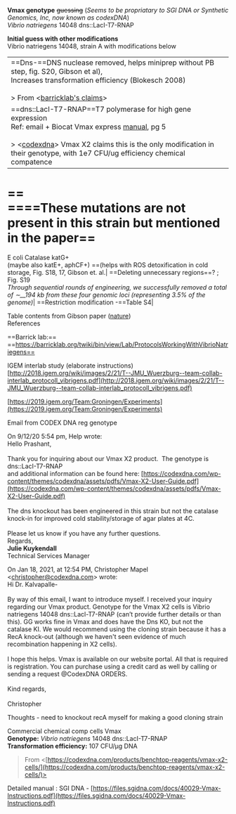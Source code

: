 **Vmax genotype** ~~guessing~~ (_Seems to be propriatary to_ _SGI DNA or_ _Synthetic Genomics, Inc, now known as_ _codexDNA_)  
_Vibrio natriegens_ 14048 dns::LacI-T7-RNAP
 
**Initial guess with other modifications**  
Vibrio natriegens 14048, strain A with modifications below

|   |
|---|
==Dns-==DNS nuclease removed, helps miniprep without PB step, fig. S20, Gibson et al),  <br>Increases transformation efficiency (Blokesch 2008)<br><br>> From <[barricklab's claims](https://barricklab.org/twiki/bin/view/Lab/ProtocolsWorkingWithVibrioNatriegens#C4)>|
==dns::LacI-T7-RNAP==T7 polymerase for high gene expression  <br>Ref: email + Biocat Vmax express [manual](https://hyp.is/xZLwcElmEeqflb9kyVCGEw/www.biocat.com/bc/pdf/Vmax_Express_40026_100517-Rev1.6.pdf), pg 5<br><br>> <[codexdna](https://codexdna.com/products/benchtop-reagents/vmax-x2-cells/)> Vmax X2 claims this is the only modification in their genotype, with 1e7 CFU/ug efficiency chemical compatence|
==  
====These mutations are not present in this strain but mentioned in the paper==
==
E coli Catalase katG+  
(maybe also katE+, aphCF+)
==(helps with ROS detoxification in cold storage, Fig. S18, 17, Gibson et. al.|
==Deleting unnecessary regions==? ; Fig. S19  <br>_Through sequential rounds of engineering, we successfully removed a total of_ _∼__194 kb from these four genomic loci (representing 3.5% of the genome)_|
==Restriction modification -==Table S4|

Table contents from Gibson paper ([nature](https://www-nature-com.ezproxy.rice.edu/articles/nmeth.3970))  
References
 
==Barrick lab:== ==https://barricklab.org/twiki/bin/view/Lab/ProtocolsWorkingWithVibrioNatriegens==
 
IGEM interlab study (elaborate instructions) [http://2018.igem.org/wiki/images/2/21/T--JMU_Wuerzburg--team-collab-interlab_protocoll_vibrigens.pdf](http://2018.igem.org/wiki/images/2/21/T--JMU_Wuerzburg--team-collab-interlab_protocoll_vibrigens.pdf)
 
[https://2019.igem.org/Team:Groningen/Experiments](https://2019.igem.org/Team:Groningen/Experiments)
 
Email from CODEX DNA reg genotype
 
On 9/12/20 5:54 pm, Help wrote:  
Hello Prashant,  
   
Thank you for inquiring about our Vmax X2 product.  The genotype is  dns::LacI-T7-RNAP  
and additional information can be found here: [https://codexdna.com/wp-content/themes/codexdna/assets/pdfs/Vmax-X2-User-Guide.pdf](https://codexdna.com/wp-content/themes/codexdna/assets/pdfs/Vmax-X2-User-Guide.pdf)  
   
The dns knockout has been engineered in this strain but not the catalase knock-in for improved cold stability/storage of agar plates at 4C.  
   
Please let us know if you have any further questions.  
Regards,  
**Julie Kuykendall**  
Technical Services Manager 
   

On Jan 18, 2021, at 12:54 PM, Christopher Mapel <[christopher@codexdna.com](mailto:christopher@codexdna.com)> wrote:  
Hi Dr. Kalvapalle-  
   
By way of this email, I want to introduce myself. I received your inquiry regarding our Vmax product. Genotype for the Vmax X2 cells is Vibrio natriegens 14048 dns::Lacl-T7-RNAP (can’t provide further details or than this). GG works fine in Vmax and does have the Dns KO, but not the catalase KI. We would recommend using the cloning strain because it has a RecA knock-out (although we haven't seen evidence of much recombination happening in X2 cells).  
   
I hope this helps. Vmax is available on our website portal. All that is required is registration. You can purchase using a credit card as well by calling or sending a request @CodexDNA ORDERS.  
   
Kind regards,  
   
Christopher
   

Thoughts - need to knockout recA myself for making a good cloning strain

Commercial chemical comp cells Vmax  
**Genotype:** _Vibrio natriegens_ 14048 dns::LacI-T7-RNAP  
**Transformation efficiency:** 107 CFU/μg DNA
 > From <[https://codexdna.com/products/benchtop-reagents/vmax-x2-cells/](https://codexdna.com/products/benchtop-reagents/vmax-x2-cells/)>  

Detailed manual : SGI DNA - [https://files.sgidna.com/docs/40029-Vmax-Instructions.pdf](https://files.sgidna.com/docs/40029-Vmax-Instructions.pdf)  
<Should be available on marketplace through VWR>